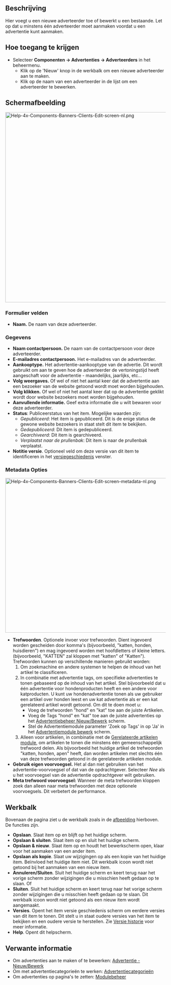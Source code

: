 <!-- Filename: Help4.x:Banners:_New_or_Edit_Client / Display title: Advertenties: Nieuwe of bewerken van adverteerder -->

## Beschrijving

Hier voegt u een nieuwe adverteerder toe of bewerkt u een bestaande. Let
op dat u minstens één adverteerder moet aanmaken voordat u een
advertentie kunt aanmaken.

## Hoe toegang te krijgen

- Selecteer **Componenten **→** Advertenties **→** Adverteerders** in
  het beheermenu.
  - Klik op de 'Nieuw' knop in de werkbalk om een nieuwe adverteerder
    aan te maken.
  - Klik op de naam van een adverteerder in de lijst om een adverteerder
    te bewerken.

## Schermafbeelding

<img
src="https://docs.joomla.org/images/thumb/c/cc/Help-4x-Components-Banners-Clients-Edit-screen-nl.png/800px-Help-4x-Components-Banners-Clients-Edit-screen-nl.png"
decoding="async"
srcset="https://docs.joomla.org/images/c/cc/Help-4x-Components-Banners-Clients-Edit-screen-nl.png 1.5x"
data-file-width="1170" data-file-height="875" width="800" height="598"
alt="Help-4x-Components-Banners-Clients-Edit-screen-nl.png" />

### Formulier velden

- **Naam.** De naam van deze adverteerder.

### Gegevens

- **Naam contactpersoon.** De naam van de contactpersoon voor deze
  adverteerder.
- **E-mailadres contactpersoon.** Het e-mailadres van de adverteerder.
- **Aankooptype.** Het advertentie-aankooptype van de advertie. Dit
  wordt gebruikt om aan te geven hoe de adverteerder de vertoningstijd
  heeft aangeschaft voor de advertentie - maandelijks, jaarlijks, etc...
- **Volg weergaves.** Of wel of niet het aantal keer dat de advertentie
  aan een bezoeker van de website getoond wordt moet worden bijgehouden.
- **Volg klikken.** Of wel of niet het aantal keer dat op de advertentie
  geklikt wordt door website bezoekers moet worden bijgehouden.
- **Aanvullende informatie.** Geef extra informatie die u wilt bewaren
  voor deze adverteerder.
- **Status**: Publiceerstatus van het item. Mogelijke waarden zijn:
  - *Gepubliceerd*: Het item is gepubliceerd. Dit is de enige status de
    gewone website bezoekers in staat stelt dit item te bekijken.
  - *Gedepubliceerd*: Dit item is gedepubliceerd.
  - *Gearchiveerd*: Dit item is gearchiveerd.
  - *Verplaatst naar de prullenbak*: Dit item is naar de prullenbak
    verplaatst.
- **Notitie versie**. Optioneel veld om deze versie van dit item te
  identificeren in het
  [versiegeschiedenis](https://docs.joomla.org/Help40:Components_Version_History/nl "Special:MyLanguage/Help40:Components Version History/nl")
  venster.

### Metadata Opties

<img
src="https://docs.joomla.org/images/e/ea/Help-4x-Components-Banners-Clients-Edit-screen-metadata-nl.png"
decoding="async" data-file-width="611" data-file-height="486"
width="611" height="486"
alt="Help-4x-Components-Banners-Clients-Edit-screen-metadata-nl.png" />

- **Trefwoorden**. Optionele invoer voor trefwoorden. Dient ingevoerd
  worden gescheiden door komma's (bijvoorbeeld, "katten, honden,
  huisdieren") en mag ingevoerd worden met hoofdletters of kleine
  letters. (bijvoorbeeld, "KATTEN" zal kloppen met "katten" of
  "Katten"). Trefwoorden kunnen op verschillende manieren gebruikt
  worden:
  1.  Om zoekmachine en andere systemen te helpen de inhoud van het
      artikel te classificeren.
  2.  In combinatie met advertentie tags, om specifieke advertenties te
      tonen gebaseerd op de inhoud van het artikel. Stel bijvoorbeeld
      dat u één advertentie voor hondenproducten heeft en een andere
      voor katproducten. U kunt uw hondenadvertentie tonen als uw
      gebruiker een artikel over honden leest en uw kat advertentie als
      er een kat gerelateerd artikel wordt getoond. Om dit te doen moet
      u:
      - Voeg de trefwoorden "hond" en "kat" toe aan de juiste Artikelen.
      - Voeg de Tags "hond" en "kat" toe aan de juiste advertenties op
        het [Advertentiebeheer
        Nieuw/Bewerk](https://docs.joomla.org/Help40:Banners:_Edit/nl "Special:MyLanguage/Help40:Banners: Edit/nl")
        scherm.
      - Stel de Advertentiemodule parameter 'Zoek op Tags' in op 'Ja' in
        het [Advertentiemodule
        bewerk](https://docs.joomla.org/Help40:Site_Modules:_Banners/nl "Special:MyLanguage/Help40:Site Modules: Banners/nl")
        scherm.
  3.  Alleen voor artikelen, in combinatie met de [Gerelateerde
      artikelen
      module](https://docs.joomla.org/Help40:Site_Modules:_Articles_-_Related/nl "Special:MyLanguage/Help40:Site Modules: Articles - Related/nl"),
      om artikelen te tonen die minstens één gemeenschappelijk trefwoord
      delen. Als bijvoorbeeld het huidige artikel de trefwoorden
      "katten, honden, apen" heeft, dan worden artikelen met slechts één
      van deze trefwoorden getoond in de gerelateerde artikelen module.
- **Gebruik eigen voorvoegsel.** Het al dan niet gebruiken van het
  advertentie-voorvoegsel of dat van de opdrachtgever. Selecteer *Nee*
  als u het voorvoegsel van de advertentie opdrachtgever wilt gebruiken.
- **Meta trefwoord voorvoegsel:** Wanneer de meta trefwoorden kloppen
  zoek dan alleen naar meta trefwoorden met deze optionele voorvoegsels.
  Dit verbetert de performance.

## Werkbalk

Bovenaan de pagina ziet u de werkbalk zoals in de
[afbeelding](#Schermafbeelding) hierboven. De functies zijn.

- **Opslaan**. Slaat item op en blijft op het huidige scherm.
- **Opslaan & sluiten**. Slaat item op en sluit het huidige scherm.
- **Opslaan & nieuw**. Slaat item op en houdt het bewerkscherm open,
  klaar voor het aanmaken van een ander item.
- **Opslaan als kopie**. Slaat uw wijzigingen op als een kopie van het
  huidige item. Beïnvloed het huidige item niet. Dit werkbalk icoon
  wordt niet getoond bij het aanmaken van een nieuw item.
- **Annuleren/Sluiten**. Sluit het huidige scherm en keert terug naar
  het vorige scherm zonder wijzigingen die u misschien heeft gedaan op
  te slaan. Of
- **Sluiten**. Sluit het huidige scherm en keert terug naar het vorige
  scherm zonder wijzigingen die u misschien heeft gedaan op te slaan.
  Dit werkbalk icoon wordt niet getoond als een nieuw item wordt
  aangemaakt.
- **Versies**. Opent het item versie geschiedenis scherm om eerdere
  versies van dit item te tonen. Dit stelt u in staat oudere versies van
  het item te bekijken en een oudere versie te herstellen. Zie [Versie
  historie](https://docs.joomla.org/Help40:Components_Version_History/nl "Special:MyLanguage/Help40:Components Version History/nl")
  voor meer informatie.
- **Help**. Opent dit helpscherm.

## Verwante informatie

- Om advertenties aan te maken of te bewerken: [Advertentie -
  Nieuw/Bewerk](https://docs.joomla.org/Help4.x:Banners:_Edit/nl "Help4.x:Banners: Edit/nl")
- Om met advertentiecategorieën te werken:
  [Advertentiecategorieën](https://docs.joomla.org/Help4.x:Banners:_Categories/nl "Help4.x:Banners: Categories/nl")
- Om advertenties op pagina's te zetten:
  [Modulebeheer](https://docs.joomla.org/Help4.x:Modules/nl "Help4.x:Modules/nl")

